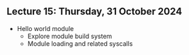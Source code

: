 ## Lecture 15: Thursday, 31 October 2024

* Hello world module
  * Explore module build system
  * Module loading and related syscalls
